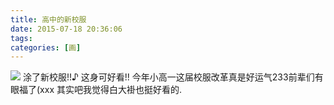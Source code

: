 ```yaml
---
title: 高中的新校服
date: 2015-07-18 20:36:06
tags:
categories: [画]
---
```


<a data-fancybox="gallery" href="P006.jpg"><img src="P006.jpg"></a>
涂了新校服!!♪
这身可好看!!
今年小高一这届校服改革真是好运气233前辈们有眼福了(xxx
其实吧我觉得白大褂也挺好看的.
